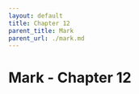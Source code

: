```yaml
---
layout: default
title: Chapter 12
parent_title: Mark
parent_url: ./mark.md
---
```


# Mark - Chapter 12
